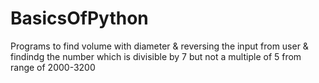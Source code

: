 # BasicsOfPython

Programs to find volume with diameter & reversing the input from user & findindg the number which is divisible by 7 but not a multiple of 5 from range of 2000-3200

